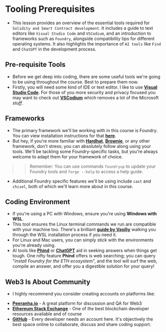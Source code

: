 # Tooling Prerequisites
- This lesson provides an overview of the essential tools required for `Solidity and Smart Contract development`. It includes a guide to text editors like `Visual Studio Code` and `VSCodium`, and an introduction to frameworks such as `Foundry`, alongside compatibility tips for different operating systems. It also highlights the importance of `AI tools` like `Find` and `ChatGPT` in the development process.

## Pre-requisite Tools
- Before we get deep into coding, there are some useful tools we're going to be using throughout the course. Best to prepare them now.
- Firstly, you will need some kind of IDE or text editor. I like to use **[Visual Studio Code](https://code.visualstudio.com/)**. For those of you more security and privacy focused you may want to check out **[VSCodium](https://vscodium.com/)** which removes a lot of the Microsoft _stuff_.

## Frameworks
- The primary framework we'll be working with in this course is Foundry. You can view installation instructions for that **[here](https://book.getfoundry.sh/getting-started/installation)**.
- But hey, if you’re more familiar with **[Hardhat](https://hardhat.org/)**, **[Brownie](https://eth-brownie.readthedocs.io/en/stable/)**, or any other framework, don't stress; you can absolutely follow along using your tools. We'll be tackling some Foundry-specific tasks, but you're always welcome to adapt them for your framework of choice.

>> Remember: You can use commands `foundryup` to update your Foundry tools and `forge --help` to access a help guide.

- Additional Foundry specific features we'll be using include `cast` and `chisel`, both of which we'll learn more about in this course.

## Coding Environment
- If you're using a PC with Windows, ensure you're using **Windows with WSL**.
- This tool ensures the Linux terminal commands we run are compatible with your machine too. There's a brilliant **[guide by Vasiliy](https://youtu.be/umepbfKp5rI?feature=shared\&t=23546)** walking you through the WSL installation process if you need it.
- For Linux and Mac users, you can simply stick with the environments you're already using.
- AI tools like **[Phind](https://www.phind.com/)** or **[ChatGPT](https://www.chat.openai.com)** aid in seeking answers when things get tough. One nifty feature **Phind** offers is web searching; you can query "_install Foundry for the ETH ecosystem_", and the tool will surf the web, compile an answer, and offer you a digestible solution for your query!

## Web3 Is About Community
- I highly recommend you consider creating accounts on platforms like:

* **[Peeranha.io](https://peeranha.io/)** - A great platform for discussion and QA for Web3
* **[Ethereum Stack Exchange](https://ethereum.stackexchange.com/)** - One of _the_ best blockchain developer resources available
  and of course
* **[GitHub](https://www.github.com)** - Every developer needs an account here. It's objectively the best space online to collaborate, discuss and share coding support.
